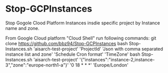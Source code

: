 # Stop-GCPInstances
Stop Gogole Clood Platform Instances insdie specific project by Instance name and zone.

From Google Cloud platform "Cloud Shell" run following commands:
git clone https://github.com/bbz94/Stop-GCPInstances
bash Stop-Instances.sh 'aisarch-test-project' 'ProjectId' 'Json with comma separated instance list and zone' 'Schedule Cron format' 'TimeZone'
bash Stop-Instances.sh 'aisarch-test-project' '{"instances":"instance-2,instance-3","zone":"europe-north1-a"}' '0 18 * * *'  'Europe/London'
